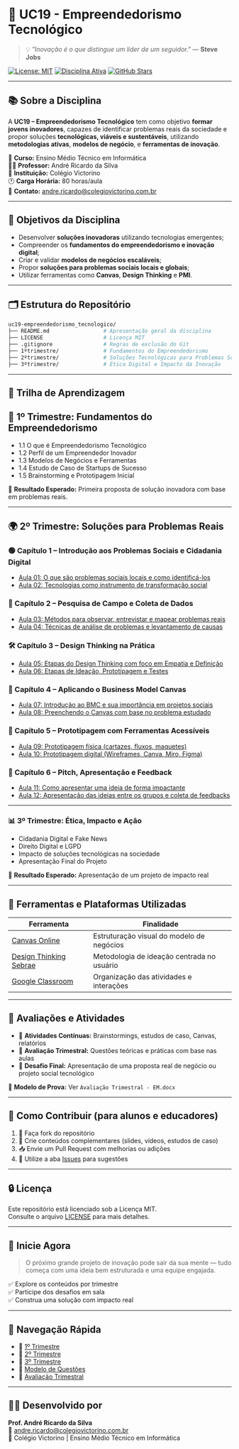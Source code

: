 # 🚀 UC19 - Empreendedorismo Tecnológico

> 💡 _"Inovação é o que distingue um líder de um seguidor."_ — **Steve Jobs**

[![License: MIT](https://img.shields.io/badge/License-MIT-blue.svg)](./LICENSE)
[![Disciplina Ativa](https://img.shields.io/badge/status-ativo-success)](https://github.com/prof-andrericardo/uc19-empreendedorismo_tecnologico)
[![GitHub Stars](https://img.shields.io/github/stars/prof-andrericardo/uc19-empreendedorismo_tecnologico?style=social)](https://github.com/prof-andrericardo/uc19-empreendedorismo_tecnologico)

---

## 📚 Sobre a Disciplina

A **UC19 – Empreendedorismo Tecnológico** tem como objetivo **formar jovens inovadores**, capazes de identificar problemas reais da sociedade e propor soluções **tecnológicas, viáveis e sustentáveis**, utilizando **metodologias ativas**, **modelos de negócio**, e **ferramentas de inovação**.

📘 **Curso:** Ensino Médio Técnico em Informática  
👨‍🏫 **Professor:** André Ricardo da Silva  
🏫 **Instituição:** Colégio Victorino  
🕐 **Carga Horária:** 80 horas/aula  
📩 **Contato:** andre.ricardo@colegiovictorino.com.br

---

## 🧭 Objetivos da Disciplina

- Desenvolver **soluções inovadoras** utilizando tecnologias emergentes;
- Compreender os **fundamentos do empreendedorismo e inovação digital**;
- Criar e validar **modelos de negócios escaláveis**;
- Propor **soluções para problemas sociais locais e globais**;
- Utilizar ferramentas como **Canvas**, **Design Thinking** e **PMI**.

---

## 🗂️ Estrutura do Repositório

```bash
uc19-empreendedorismo_tecnologico/
├── README.md                 # Apresentação geral da disciplina
├── LICENSE                   # Licença MIT
├── .gitignore                # Regras de exclusão do Git
├── 1ºtrimestre/              # Fundamentos do Empreendedorismo
├── 2ºtrimestre/              # Soluções Tecnológicas para Problemas Sociais
├── 3ºtrimestre/              # Ética Digital e Impacto da Inovação
```

---

## 🧠 Trilha de Aprendizagem

## 📘 **1º Trimestre: Fundamentos do Empreendedorismo**

- 1.1 O que é Empreendedorismo Tecnológico
- 1.2 Perfil de um Empreendedor Inovador
- 1.3 Modelos de Negócios e Ferramentas
- 1.4 Estudo de Caso de Startups de Sucesso
- 1.5 Brainstorming e Prototipagem Inicial

📍 **Resultado Esperado:** Primeira proposta de solução inovadora com base em problemas reais.

---

## 🌍 **2º Trimestre: Soluções para Problemas Reais**

### 🟢 Capítulo 1 – Introdução aos Problemas Sociais e Cidadania Digital

- [Aula 01: O que são problemas sociais locais e como identificá-los](<2ºtrimestre/Aula 01: O que são problemas sociais locais e como identificá-los.md>)
- [Aula 02: Tecnologias como instrumento de transformação social](<2ºtrimestre/Aula 02: Tecnologias como instrumento de transformação social.md>)

### 🧠 Capítulo 2 – Pesquisa de Campo e Coleta de Dados

- [Aula 03: Métodos para observar, entrevistar e mapear problemas reais](<2ºtrimestre/Aula 03: Métodos para observar, entrevistar e mapear problemas reais.md>)
- [Aula 04: Técnicas de análise de problemas e levantamento de causas](<2ºtrimestre/Aula 04: Técnicas de análise de problemas e levantamento de causas.md>)

### 🛠️ Capítulo 3 – Design Thinking na Prática

- [Aula 05: Etapas do Design Thinking com foco em Empatia e Definição](<2ºtrimestre/Aula 05: Etapas do Design Thinking com foco em Empatia e Definição.md>)
- [Aula 06: Etapas de Ideação, Prototipagem e Testes](<2ºtrimestre/Aula 06: Etapas de Ideação, Prototipagem e Testes.md>)

### 🧩 Capítulo 4 – Aplicando o Business Model Canvas

- [Aula 07: Introdução ao BMC e sua importância em projetos sociais](<2ºtrimestre/Aula 07: Introdução ao BMC e sua importância em projetos sociais.md>)
- [Aula 08: Preenchendo o Canvas com base no problema estudado](<2ºtrimestre/Aula 08: Preenchendo o Canvas com base no problema estudado.md>)

### 🧪 Capítulo 5 – Prototipagem com Ferramentas Acessíveis

- [Aula 09: Prototipagem física (cartazes, fluxos, maquetes)](<2ºtrimestre/Aula 09: Prototipagem física (cartazes, fluxos, maquetes).md>)
- [Aula 10: Prototipagem digital (Wireframes, Canva, Miro, Figma)](<2ºtrimestre/Aula 10: Prototipagem digital (Wireframes, Canva, Miro, Figma).md>)

### 🎤 Capítulo 6 – Pitch, Apresentação e Feedback

- [Aula 11: Como apresentar uma ideia de forma impactante](<2ºtrimestre/Aula 11: Como apresentar uma ideia de forma impactante.md>)
- [Aula 12: Apresentação das ideias entre os grupos e coleta de feedbacks](<2ºtrimestre/Aula 12: Apresentação das ideias entre os grupos e coleta de feedbacks.md>)

---

### 📊 **3º Trimestre: Ética, Impacto e Ação**

- Cidadania Digital e Fake News
- Direito Digital e LGPD
- Impacto de soluções tecnológicas na sociedade
- Apresentação Final do Projeto

📍 **Resultado Esperado:** Apresentação de um projeto de impacto real

---

## 🔧 Ferramentas e Plataformas Utilizadas

| Ferramenta                                                                                                                                        | Finalidade                                 |
| ------------------------------------------------------------------------------------------------------------------------------------------------- | ------------------------------------------ |
| [Canvas Online](https://app.projectcanvas.online/#/start)                                                                                         | Estruturação visual do modelo de negócios  |
| [Design Thinking Sebrae](https://www.sebrae.com.br/sites/PortalSebrae/artigos/entenda-o-design-thinking,369d9cb730905410VgnVCM1000003b74010aRCRD) | Metodologia de ideação centrada no usuário |
| [Google Classroom](https://classroom.google.com)                                                                                                  | Organização das atividades e interações    |

---

## 📝 Avaliações e Atividades

- 📖 **Atividades Contínuas:** Brainstormings, estudos de caso, Canvas, relatórios
- 🧠 **Avaliação Trimestral:** Questões teóricas e práticas com base nas aulas
- 🎯 **Desafio Final:** Apresentação de uma proposta real de negócio ou projeto social tecnológico

🧪 **Modelo de Prova:** Ver `Avaliação Trimestral - EM.docx`

---

## 🤝 Como Contribuir (para alunos e educadores)

1. 🔄 Faça fork do repositório
2. 📝 Crie conteúdos complementares (slides, vídeos, estudos de caso)
3. 📥 Envie um Pull Request com melhorias ou adições
4. 💬 Utilize a aba [Issues](https://github.com/prof-andrericardo/uc19-empreendedorismo_tecnologico/issues) para sugestões

---

## 🔒 Licença

Este repositório está licenciado sob a Licença MIT.  
Consulte o arquivo [LICENSE](./LICENSE) para mais detalhes.

---

## 🚀 Inicie Agora

> O próximo grande projeto de inovação pode sair da sua mente — tudo começa com uma ideia bem estruturada e uma equipe engajada.

✅ Explore os conteúdos por trimestre  
✅ Participe dos desafios em sala  
✅ Construa uma solução com impacto real

---

## 🔗 Navegação Rápida

- 📂 [1º Trimestre](./1ºtrimestre)
- 📂 [2º Trimestre](./2ºtrimestre)
- 📂 [3º Trimestre](./3ºtrimestre)
- 📝 [Modelo de Questões](./Modelo_de_Questoes_Atualizado.md)
- 🧪 [Avaliação Trimestral](./Avaliação%20Trimestral%20-%20EM.docx)

---

## 👨‍🏫 Desenvolvido por

**Prof. André Ricardo da Silva**  
📧 andre.ricardo@colegiovictorino.com.br  
🏫 Colégio Victorino | Ensino Médio Técnico em Informática
